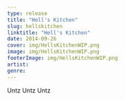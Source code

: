 ```yaml
---
type: release
title: "Hell's Kitchen"
slug: hellskitchen
linktitle: "Hell's Kitchen"
date: 2014-09-26
cover: img/HellsKitchenWIP.png
image: img/HellsKitchenWIP.png
footerImage: img/HellsKitchenWIP.png
artist:
genre:
---
```



Untz Untz Untz